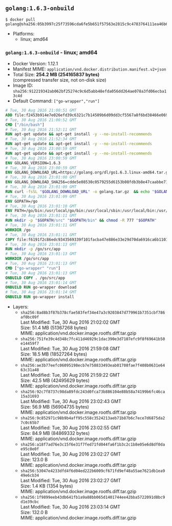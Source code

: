 ## `golang:1.6.3-onbuild`

```console
$ docker pull golang@sha256:05b3997c25f73596cda6fe5b651f57563e2815c9c4783764111ea46b6cd84695
```

-	Platforms:
	-	linux; amd64

### `golang:1.6.3-onbuild` - linux; amd64

-	Docker Version: 1.12.1
-	Manifest MIME: `application/vnd.docker.distribution.manifest.v2+json`
-	Total Size: **254.2 MB (254165837 bytes)**  
	(compressed transfer size, not on-disk size)
-	Image ID: `sha256:912219342ab062bf25274c9c6d5abb48efda056dd264ae078a3fd06ecba13c4d`
-	Default Command: `["go-wrapper","run"]`

```dockerfile
# Tue, 30 Aug 2016 21:00:51 GMT
ADD file:f2453b914e7e026efd39c6321c7b14509b6d09dd3cf5567a8f6bd38466e06954 in / 
# Tue, 30 Aug 2016 21:00:52 GMT
CMD ["/bin/bash"]
# Tue, 30 Aug 2016 21:52:11 GMT
RUN apt-get update && apt-get install -y --no-install-recommends 		ca-certificates 		curl 		wget 	&& rm -rf /var/lib/apt/lists/*
# Tue, 30 Aug 2016 21:52:34 GMT
RUN apt-get update && apt-get install -y --no-install-recommends 		bzr 		git 		mercurial 		openssh-client 		subversion 				procps 	&& rm -rf /var/lib/apt/lists/*
# Tue, 30 Aug 2016 23:00:59 GMT
RUN apt-get update && apt-get install -y --no-install-recommends 		g++ 		gcc 		libc6-dev 		make 	&& rm -rf /var/lib/apt/lists/*
# Tue, 30 Aug 2016 23:00:59 GMT
ENV GOLANG_VERSION=1.6.3
# Tue, 30 Aug 2016 23:00:59 GMT
ENV GOLANG_DOWNLOAD_URL=https://golang.org/dl/go1.6.3.linux-amd64.tar.gz
# Tue, 30 Aug 2016 23:01:00 GMT
ENV GOLANG_DOWNLOAD_SHA256=cdde5e08530c0579255d6153b08fdb3b8e47caabbe717bc7bcd7561275a87aeb
# Tue, 30 Aug 2016 23:01:09 GMT
RUN curl -fsSL "$GOLANG_DOWNLOAD_URL" -o golang.tar.gz 	&& echo "$GOLANG_DOWNLOAD_SHA256  golang.tar.gz" | sha256sum -c - 	&& tar -C /usr/local -xzf golang.tar.gz 	&& rm golang.tar.gz
# Tue, 30 Aug 2016 23:01:09 GMT
ENV GOPATH=/go
# Tue, 30 Aug 2016 23:01:10 GMT
ENV PATH=/go/bin:/usr/local/go/bin:/usr/local/sbin:/usr/local/bin:/usr/sbin:/usr/bin:/sbin:/bin
# Tue, 30 Aug 2016 23:01:11 GMT
RUN mkdir -p "$GOPATH/src" "$GOPATH/bin" && chmod -R 777 "$GOPATH"
# Tue, 30 Aug 2016 23:01:11 GMT
WORKDIR /go
# Tue, 30 Aug 2016 23:01:11 GMT
COPY file:f6191f2c86edc9343569339f101facba47e886e33e29d70da6916ca6b1101a53 in /usr/local/bin/ 
# Tue, 30 Aug 2016 23:01:13 GMT
RUN mkdir -p /go/src/app
# Tue, 30 Aug 2016 23:01:13 GMT
WORKDIR /go/src/app
# Tue, 30 Aug 2016 23:01:13 GMT
CMD ["go-wrapper" "run"]
# Tue, 30 Aug 2016 23:01:13 GMT
ONBUILD COPY . /go/src/app
# Tue, 30 Aug 2016 23:01:14 GMT
ONBUILD RUN go-wrapper download
# Tue, 30 Aug 2016 23:01:14 GMT
ONBUILD RUN go-wrapper install
```

-	Layers:
	-	`sha256:8ad8b3f87b378cfae583fef34e47a3c9203847d779961b7351cbf786af0bc09f`  
		Last Modified: Tue, 30 Aug 2016 21:02:02 GMT  
		Size: 51.4 MB (51367268 bytes)  
		MIME: application/vnd.docker.image.rootfs.diff.tar.gzip
	-	`sha256:751fe39c4d348c7fc411d46929c1dac390e3d7107efc9f8f69641b50e14459f7`  
		Last Modified: Tue, 30 Aug 2016 21:59:08 GMT  
		Size: 18.5 MB (18527264 bytes)  
		MIME: application/vnd.docker.image.rootfs.diff.tar.gzip
	-	`sha256:ae3b77eefc06095198ecb7e758833493eab01708fae7f408b0631e6463c31a48`  
		Last Modified: Tue, 30 Aug 2016 21:59:22 GMT  
		Size: 42.5 MB (42495629 bytes)  
		MIME: application/vnd.docker.image.rootfs.diff.tar.gzip
	-	`sha256:92c7f8737c98da89fdc243d0fca73b886104e88b58a74199b6fc46ca15a31693`  
		Last Modified: Tue, 30 Aug 2016 23:02:43 GMT  
		Size: 56.9 MB (56904735 bytes)  
		MIME: application/vnd.docker.image.rootfs.diff.tar.gzip
	-	`sha256:9c852971c98b9b4aff95c558c3524213aeb71b87b6c7ece7d6875da27c0c65b7`  
		Last Modified: Tue, 30 Aug 2016 23:02:55 GMT  
		Size: 84.9 MB (84869332 bytes)  
		MIME: application/vnd.docker.image.rootfs.diff.tar.gzip
	-	`sha256:a18f7ad76e3c15f6e31f7fed71fd044fa6f1b3c2c1b8e05e6d8df0dae95c0e0f`  
		Last Modified: Tue, 30 Aug 2016 23:02:27 GMT  
		Size: 123.0 B  
		MIME: application/vnd.docker.image.rootfs.diff.tar.gzip
	-	`sha256:53047e4233dfd4f6d04ed222b6009cf671fd9ef48a55ae7621db1ea949e6cb34`  
		Last Modified: Tue, 30 Aug 2016 23:02:27 GMT  
		Size: 1.4 KB (1354 bytes)  
		MIME: application/vnd.docker.image.rootfs.diff.tar.gzip
	-	`sha256:1f9899eeb43db641fb1a9a88bb065d1401744ee42bba5722091d8bc9d1e39cbc`  
		Last Modified: Tue, 30 Aug 2016 23:03:14 GMT  
		Size: 132.0 B  
		MIME: application/vnd.docker.image.rootfs.diff.tar.gzip
